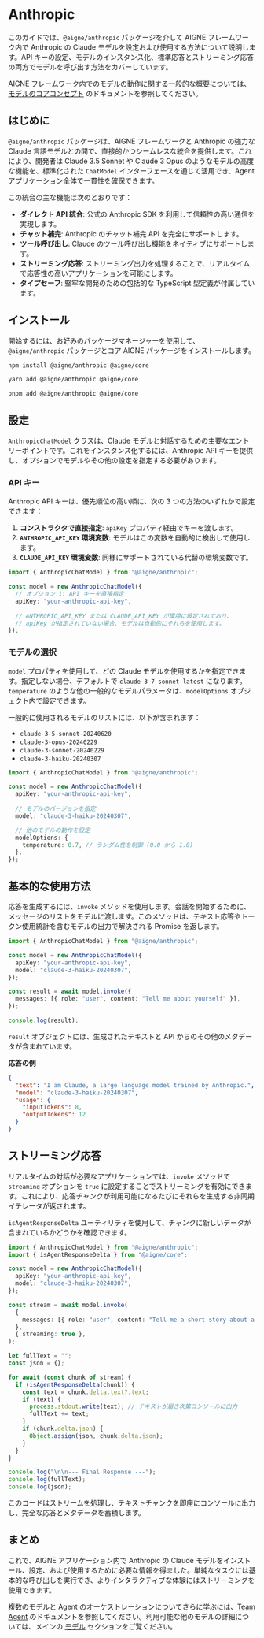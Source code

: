 # Anthropic

このガイドでは、`@aigne/anthropic` パッケージを介して AIGNE フレームワーク内で Anthropic の Claude モデルを設定および使用する方法について説明します。API キーの設定、モデルのインスタンス化、標準応答とストリーミング応答の両方でモデルを呼び出す方法をカバーしています。

AIGNE フレームワーク内でのモデルの動作に関する一般的な概要については、[モデルのコアコンセプト](./developer-guide-core-concepts-models.md) のドキュメントを参照してください。

## はじめに

`@aigne/anthropic` パッケージは、AIGNE フレームワークと Anthropic の強力な Claude 言語モデルとの間で、直接的かつシームレスな統合を提供します。これにより、開発者は Claude 3.5 Sonnet や Claude 3 Opus のようなモデルの高度な機能を、標準化された `ChatModel` インターフェースを通じて活用でき、Agent アプリケーション全体で一貫性を確保できます。

この統合の主な機能は次のとおりです：

*   **ダイレクト API 統合**: 公式の Anthropic SDK を利用して信頼性の高い通信を実現します。
*   **チャット補完**: Anthropic のチャット補完 API を完全にサポートします。
*   **ツール呼び出し**: Claude のツール呼び出し機能をネイティブにサポートします。
*   **ストリーミング応答**: ストリーミング出力を処理することで、リアルタイムで応答性の高いアプリケーションを可能にします。
*   **タイプセーフ**: 堅牢な開発のための包括的な TypeScript 型定義が付属しています。

## インストール

開始するには、お好みのパッケージマネージャーを使用して、`@aigne/anthropic` パッケージとコア AIGNE パッケージをインストールします。

<tabs>
<tab-item title="npm">

```bash
npm install @aigne/anthropic @aigne/core
```

</tab-item>
<tab-item title="yarn">

```bash
yarn add @aigne/anthropic @aigne/core
```

</tab-item>
<tab-item title="pnpm">

```bash
pnpm add @aigne/anthropic @aigne/core
```

</tab-item>
</tabs>

## 設定

`AnthropicChatModel` クラスは、Claude モデルと対話するための主要なエントリーポイントです。これをインスタンス化するには、Anthropic API キーを提供し、オプションでモデルやその他の設定を指定する必要があります。

### API キー

Anthropic API キーは、優先順位の高い順に、次の 3 つの方法のいずれかで設定できます：

1.  **コンストラクタで直接指定**: `apiKey` プロパティ経由でキーを渡します。
2.  **`ANTHROPIC_API_KEY` 環境変数**: モデルはこの変数を自動的に検出して使用します。
3.  **`CLAUDE_API_KEY` 環境変数**: 同様にサポートされている代替の環境変数です。

```typescript モデルのインスタンス化 icon=logos:typescript
import { AnthropicChatModel } from "@aigne/anthropic";

const model = new AnthropicChatModel({
  // オプション 1: API キーを直接指定
  apiKey: "your-anthropic-api-key", 
  
  // ANTHROPIC_API_KEY または CLAUDE_API_KEY が環境に設定されており、
  // apiKey が指定されていない場合、モデルは自動的にそれらを使用します。
});
```

### モデルの選択

`model` プロパティを使用して、どの Claude モデルを使用するかを指定できます。指定しない場合、デフォルトで `claude-3-7-sonnet-latest` になります。`temperature` のような他の一般的なモデルパラメータは、`modelOptions` オブジェクト内で設定できます。

一般的に使用されるモデルのリストには、以下が含まれます：
*   `claude-3-5-sonnet-20240620`
*   `claude-3-opus-20240229`
*   `claude-3-sonnet-20240229`
*   `claude-3-haiku-20240307`

```typescript モデル設定 icon=logos:typescript
import { AnthropicChatModel } from "@aigne/anthropic";

const model = new AnthropicChatModel({
  apiKey: "your-anthropic-api-key",
  
  // モデルのバージョンを指定
  model: "claude-3-haiku-20240307",

  // 他のモデルの動作を設定
  modelOptions: {
    temperature: 0.7, // ランダム性を制御 (0.0 から 1.0)
  },
});
```

## 基本的な使用方法

応答を生成するには、`invoke` メソッドを使用します。会話を開始するために、メッセージのリストをモデルに渡します。このメソッドは、テキスト応答やトークン使用統計を含むモデルの出力で解決される Promise を返します。

```typescript 基本的なチャット補完 icon=logos:typescript
import { AnthropicChatModel } from "@aigne/anthropic";

const model = new AnthropicChatModel({
  apiKey: "your-anthropic-api-key",
  model: "claude-3-haiku-20240307",
});

const result = await model.invoke({
  messages: [{ role: "user", content: "Tell me about yourself" }],
});

console.log(result);
```

`result` オブジェクトには、生成されたテキストと API からのその他のメタデータが含まれています。

**応答の例**

```json
{
  "text": "I am Claude, a large language model trained by Anthropic.",
  "model": "claude-3-haiku-20240307",
  "usage": {
    "inputTokens": 8,
    "outputTokens": 12
  }
}
```

## ストリーミング応答

リアルタイムの対話が必要なアプリケーションでは、`invoke` メソッドで `streaming` オプションを `true` に設定することでストリーミングを有効にできます。これにより、応答チャンクが利用可能になるたびにそれらを生成する非同期イテレータが返されます。

`isAgentResponseDelta` ユーティリティを使用して、チャンクに新しいデータが含まれているかどうかを確認できます。

```typescript ストリーミングの例 icon=logos:typescript
import { AnthropicChatModel } from "@aigne/anthropic";
import { isAgentResponseDelta } from "@aigne/core";

const model = new AnthropicChatModel({
  apiKey: "your-anthropic-api-key",
  model: "claude-3-haiku-20240307",
});

const stream = await model.invoke(
  {
    messages: [{ role: "user", content: "Tell me a short story about a robot." }],
  },
  { streaming: true },
);

let fullText = "";
const json = {};

for await (const chunk of stream) {
  if (isAgentResponseDelta(chunk)) {
    const text = chunk.delta.text?.text;
    if (text) {
      process.stdout.write(text); // テキストが届き次第コンソールに出力
      fullText += text;
    }
    if (chunk.delta.json) {
      Object.assign(json, chunk.delta.json);
    }
  }
}

console.log("\n\n--- Final Response ---");
console.log(fullText);
console.log(json);
```

このコードはストリームを処理し、テキストチャンクを即座にコンソールに出力し、完全な応答とメタデータを蓄積します。

## まとめ

これで、AIGNE アプリケーション内で Anthropic の Claude モデルをインストール、設定、および使用するために必要な情報を得ました。単純なタスクには基本的な呼び出しを実行でき、よりインタラクティブな体験にはストリーミングを使用できます。

複数のモデルと Agent のオーケストレーションについてさらに学ぶには、[Team Agent](./developer-guide-agents-team-agent.md) のドキュメントを参照してください。利用可能な他のモデルの詳細については、メインの [モデル](./models.md) セクションをご覧ください。